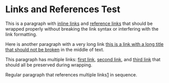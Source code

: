 # Links and References Test

This is a paragraph with [inline links](https://example.com) and [reference links][1] that should be wrapped properly without breaking the link syntax or interfering with the link formatting.

Here is another paragraph with a very long link [this is a link with a long title that should not be broken](https://example.com/very/long/url/that/should/remain/intact) in the middle of text.

This paragraph has multiple links: [first link](https://first.com), [second link](https://second.com), and [third link](https://third.com) that should all be preserved during wrapping.

[1]: https://example.com "Reference link with long title that should be preserved"
[2]: https://another-example.com "Another reference"

Regular paragraph that references multiple links[1][2] in sequence.
